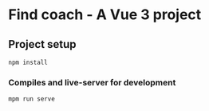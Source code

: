 # Find coach - A Vue 3 project

## Project setup
```
npm install
```

### Compiles and live-server for development
```
mpm run serve
```